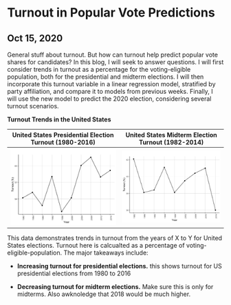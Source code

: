 # Turnout in Popular Vote Predictions
## Oct 15, 2020

General stuff about turnout. 
But how can turnout help predict popular vote shares for candidates? In this blog, I will seek to answer questions. I will first consider trends in turnout as a percentage for the voting-eligible population, both for the presidential and midterm elections. I will then incorporate this turnout variable in a linear regression model, stratified by party affiliation, and compare it to models from previous weeks. Finally, I will use the new model to predict the 2020 election, considering several turnout scenarios. 

**Turnout Trends in the United States**

United States Presidential Election Turnout (1980-2016)  |  United States Midterm Election Turnout (1982-2014)
:-------------------------:|:-------------------------:
![](Turnout1.png)|![](Turnout2.png)

This data demonstrates trends in turnout from the years of X to Y for United States elections. Turnout here is calcualted as a percentage of voting-eligible-population. The major takeaways include: 

* **Increasing turnout for presidential elections.** this shows turnout for US presidential elections from 1980 to 2016

* **Decreasing turnout for midterm elections.** Make sure this is only for midterms. Also awknoledge that 2018 would be much higher. 

